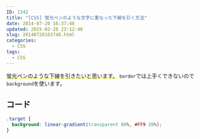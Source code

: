 ```yaml
---
ID: 1342
title: "[CSS] 蛍光ペンのような文字に重なった下線を引く方法"
date: 2014-07-20 16:37:48
updated: 2015-02-28 23:12:48
slug: 20140720163748.html
categories:
  - CSS
tags:
  - CSS
---
```


<span style="background: linear-gradient(transparent 80%, #FF9 20%);">蛍光ペンのような下線を引きたいと思います。</span>
<code>border</code>では上手くできないので<code>background</code>を使います。

<!--more-->
<h2>コード</h2>

```css
.target {
  background: linear-gradient(transparent 80%, #FF9 20%);
}
```
